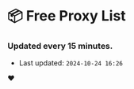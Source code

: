 # :package: Free Proxy List
### Updated every 15 minutes.

- Last updated: `2024-10-24 16:26`

:heart:
